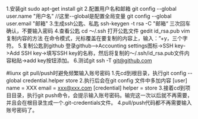 1.安装git
sudo apt-get install git
2.配置用户名和邮箱
git config --global user.name "用户名" //这里--global是配置全局变量
git config --global user.email "邮箱" 
3.生成ssh公匙、私匙
ssh-keygen -t rsa -C "邮箱“
三次回车确认，不要输入密码
4.查看公匙
cd ～/.ssh
打开公匙文件
gedit id_rsa.pub
vim 复制内容的方法
在命令模式，光标覆盖在要复制的内容上，输入：”+y，三个字符。
5.复制公匙到github
登录github—>Accounting settings图标->SSH key->Add SSH key->填写SSH key的名称，然后将复制的～/.ssh/id_rsa.pub文件内容粘贴->add key按钮添加。
6.测试git
ssh -T git@github.com

#liunx git pull/push时避免频繁输入账号密码
1.先cd到根目录，执行git config --global credential.helper store
2.执行后会在git config 文件中多加内容
[user]
	name = XXX
	email = xxx@xxx.com
[credential]
	helper = store
3.接着cd到项目目录，执行git push命令，会提示输入账号密码。输完这一次以后就不再需要，并且会在根目录生成一个.git-credentials文件。
4.pull/push代码都不再需要输入账号密码了。

